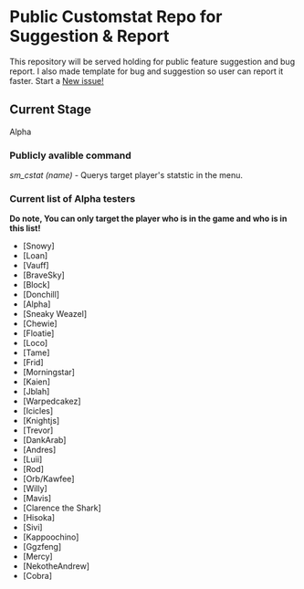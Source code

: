 # Public Customstat Repo for Suggestion & Report 
This repository will be served holding for public feature suggestion and bug report. I also made template for bug and suggestion so user can report it faster. Start a [New issue!](https://github.com/Locomotivers/customstat-suggestion-report/issues/new)

## Current Stage
Alpha 

### Publicly avalible command
*sm_cstat (name)* - Querys target player's statstic in the menu.  

### Current list of Alpha testers
**Do note, You can only target the player who is in the game and who is in this list!**
- [Snowy]
- [Loan]
- [Vauff]
- [BraveSky]
- [Block]
- [Donchill]
- [Alpha]
- [Sneaky Weazel]
- [Chewie]
- [Floatie]
- [Loco]
- [Tame]
- [Frid]
- [Morningstar]
- [Kaien]
- [Jblah]
- [Warpedcakez]
- [Icicles]
- [Knightjs]
- [Trevor]
- [DankArab]
- [Andres]
- [Luii]
- [Rod]
- [Orb/Kawfee]
- [Willy]
- [Mavis]
- [Clarence the Shark]
- [Hisoka]
- [Sivi]
- [Kappoochino]
- [Ggzfeng]
- [Mercy]
- [NekotheAndrew]
- [Cobra]
